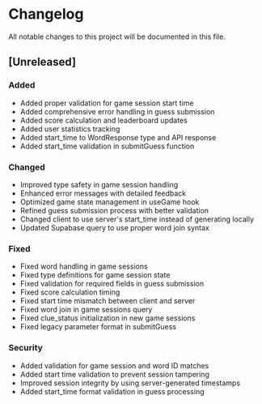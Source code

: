 # Changelog

All notable changes to this project will be documented in this file.

## [Unreleased]

### Added
- Added proper validation for game session start time
- Added comprehensive error handling in guess submission
- Added score calculation and leaderboard updates
- Added user statistics tracking
- Added start_time to WordResponse type and API response
- Added start_time validation in submitGuess function

### Changed
- Improved type safety in game session handling
- Enhanced error messages with detailed feedback
- Optimized game state management in useGame hook
- Refined guess submission process with better validation
- Changed client to use server's start_time instead of generating locally
- Updated Supabase query to use proper word join syntax

### Fixed
- Fixed word handling in game sessions
- Fixed type definitions for game session state
- Fixed validation for required fields in guess submission
- Fixed score calculation timing
- Fixed start time mismatch between client and server
- Fixed word join in game sessions query
- Fixed clue_status initialization in new game sessions
- Fixed legacy parameter format in submitGuess

### Security
- Added validation for game session and word ID matches
- Added start time validation to prevent session tampering
- Improved session integrity by using server-generated timestamps
- Added start_time format validation in guess processing 